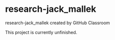 # research-jack_mallek
research-jack_mallek created by GitHub Classroom


This project is currently unfinished. 
